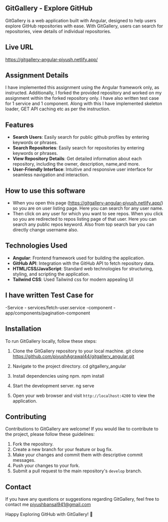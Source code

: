 
## GitGallery - Explore GitHub
GitGallery is a web application built with Angular, designed to help users explore GitHub repositories with ease. With GitGallery, users can search for repositories, view details of individual repositories.

## Live URL
https://gitgallery-angular-piyush.netlify.app/

## Assignment Details
I have implemented this assignment using the Angular framework only, as instructed. Additionally, I forked the provided repository and worked on my assignment within the forked repository only. I have also written test case for 1 service and 1 component. Along with this I have implemented skeleton loader, GET API caching etc as per the instruction.

## Features
- **Search Users**: Easily search for public github profiles by entering keywords or phrases.
- **Search Repositories**: Easily search for repositories by entering keywords or phrases.
- **View Repository Details**: Get detailed information about each repository, including the owner, description, name,and more.
- **User-Friendly Interface**: Intuitive and responsive user interface for seamless navigation and interaction.

## How to use this software
- When you open this page (https://gitgallery-angular-piyush.netlify.app/) so you are on user listing page. Here you can search for any user name. 
- Then click on any user for which you want to see repos. When you click so you are redirected to repos listing page of that user. Here you can search any public repos keyword. Also from top search bar you can directly change username also.

## Technologies Used
- **Angular**: Frontend framework used for building the application.
- **GitHub API**: Integration with the GitHub API to fetch repository data.
- **HTML/CSS/JavaScript**: Standard web technologies for structuring, styling, and scripting the application.
- **Tailwind CSS**: Used Tailwind css for modern appealing UI


## I have written Test Case for 
-Service - services/fetch-user.service
-component - app/components/pagination-component

## Installation
To run GitGallery locally, follow these steps:

1. Clone the GitGallery repository to your local machine.
git clone https://github.com/piyushAgrawal44/gitgallery_angular.git

2. Navigate to the project directory.
cd gitgallery_angular

3. Install dependencies using npm.
npm install

4. Start the development server.
ng serve

5. Open your web browser and visit `http://localhost:4200` to view the application.


## Contributing
Contributions to GitGallery are welcome! If you would like to contribute to the project, please follow these guidelines:

1. Fork the repository.
2. Create a new branch for your feature or bug fix.
3. Make your changes and commit them with descriptive commit messages.
4. Push your changes to your fork.
5. Submit a pull request to the main repository's `develop` branch.

## Contact
If you have any questions or suggestions regarding GitGallery, feel free to contact me piyushbansal941@gmail.com

Happy Exploring GitHub with GitGallery! 🚀
